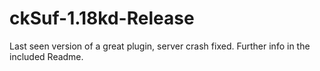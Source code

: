 # ckSuf-1.18kd-Release
Last seen version of a great plugin, server crash fixed.
Further info in the included Readme.
